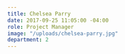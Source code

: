 ```yaml
---
title: Chelsea Parry
date: 2017-09-25 11:05:00 -04:00
role: Project Manager
image: "/uploads/chelsea-parry.jpg"
department: 2
---
```

